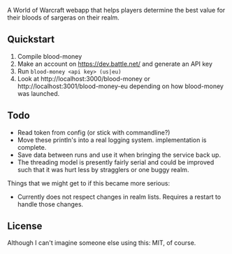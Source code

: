 A World of Warcraft webapp that helps players determine the best value for their bloods of sargeras on their realm.

Quickstart
----------
  1. Compile blood-money
  2. Make an account on https://dev.battle.net/ and generate an
     API key
  3. Run `blood-money <api key> (us|eu)`
  4. Look at http://localhost:3000/blood-money or http://localhost:3001/blood-money-eu depending on
     how blood-money was launched.

Todo
----
  - Read token from config (or stick with commandline?)
  - Move these println's into a real logging system.
    implementation is complete.
  - Save data between runs and use it when bringing the service
    back up.
  - The threading model is presently fairly serial and could be
    improved such that it was hurt less by stragglers or one
    buggy realm.

Things that we might get to if this became more serious:
  - Currently does not respect changes in realm lists.
    Requires a restart to handle those changes.

License
-------
Although I can't imagine someone else using this: MIT, of course.
